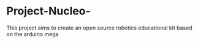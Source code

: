 # Project-Nucleo-
This project aims to create an open source robotics educational kit based on the arduino mega 
